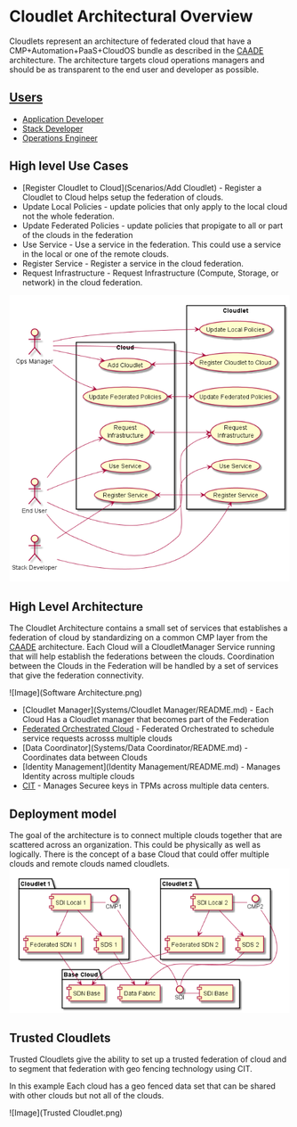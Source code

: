 # Cloudlet Architectural Overview
Cloudlets represent an architecture of federated cloud that have a CMP+Automation+PaaS+CloudOS bundle as described
in the [CAADE](https://github.com/CAADE/Caade/blob/master/design/README.md) architecture. The architecture targets cloud operations
managers and should be as transparent to the end user and developer as possible.

## [Users](Actors/README.md)
 * [Application Developer](Actors/ApplicationDeveloper/README.md)
 * [Stack Developer](Actors/OperationsManager/README.md)
 * [Operations Engineer](Actors/StackDeveloper/README.md)

## High level Use Cases
* [Register Cloudlet to Cloud](Scenarios/Add Cloudlet) - Register a Cloudlet to Cloud helps setup the federation of clouds.
* Update Local Policies - update policies that only apply to the local cloud not the whole federation.
* Update Federated Policies - update policies that propigate to all or part of the clouds in the federation
* Use Service - Use a service in the federation. This could use a service in the local or one of the remote clouds.
* Register Service - Register a service in the cloud federation.
* Request Infrastructure - Request Infrastructure (Compute, Storage, or network) in the cloud federation.

![Image](Actors/UseCases.png)

## High Level Architecture
The Cloudlet Architecture contains a small set of services that establishes a federation of cloud by standardizing on a
common CMP layer from the [CAADE](https://github.com/CAADE/Caade/blob/master/design/README.md) architecture. Each Cloud will
a CloudletManager Service running that will help establish the federations between the clouds. Coordination between the
Clouds in the Federation will be handled by a set of services that give the federation connectivity.

![Image](Software Architecture.png)

* [Cloudlet Manager](Systems/Cloudlet Manager/README.md) -  Each Cloud Has a Cloudlet manager that becomes part of the Federation
* [Federated Orchestrated Cloud](Systems/FederatedOrchestratedCloud/README.md) - Federated Orchestrated to schedule service requests acrosss multiple clouds
* [Data Coordinator](Systems/Data Coordinator/README.md) - Coordinates data between Clouds
* [Identity Management](Identity Management/README.md) - Manages Identity across multiple clouds
* [CIT](Systems/CIT/README.md) - Manages Securee keys in TPMs across multiple data centers.


## Deployment model
The goal of the architecture is to connect multiple clouds together that are scattered across an organization.
This could be physically as well as logically. There is the concept of a base Cloud that could offer multiple
clouds and remote clouds named cloudlets.
![Image](HighLevelComponent.png)

## Trusted Cloudlets
Trusted Cloudlets give the ability to set up a trusted federation of cloud and to segment that federation 
with geo fencing technology using CIT.

In this example Each cloud has a geo fenced data set that can be shared with other clouds but not all of the clouds.

![Image](Trusted Cloudlet.png)
